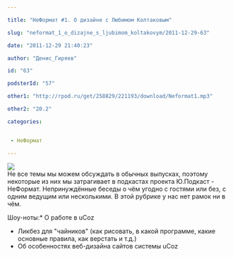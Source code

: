 ```yaml
---

title: "НеФормат #1. О дизайне с Любимом Колтаковым"

slug: "neformat_1_o_dizajne_s_ljubimom_koltakovym/2011-12-29-63"

date: "2011-12-29 21:40:23"

author: "Денис_Гиряев"

id: "63"

podsterId: "57"

other1: "http://rpod.ru/get/258829/221193/download/Neformat1.mp3"

other2: "20.2"

categories:


 - НеФормат

---
```

![](http://upodcast.ru/b/Neformat.png)  
Не все темы мы можем обсуждать в обычных выпусках, поэтому некоторые из них мы затрагивает в подкастах проекта Ю.Подкаст - НеФормат. Непринуждённые беседы о чём угодно с гостями или без, с одним ведущим или несколькими. В этой рубрике у нас нет рамок ни в чём.  
  

Шоу-ноты:*   О работе в uCoz
*   Ликбез для "чайников" (как рисовать, в какой программе, какие основные правила, как верстать и т.д.)
*   Об особенностях веб-дизайна сайтов системы uCoz